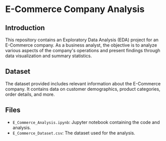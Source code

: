 # E-Commerce Company Analysis

## Introduction

This repository contains an Exploratory Data Analysis (EDA) project for an E-Commerce company. As a business analyst, the objective is to analyze various aspects of the company's operations and present findings through data visualization and summary statistics.

## Dataset

The dataset provided includes relevant information about the E-Commerce company. It contains data on customer demographics, product categories, order details, and more.

## Files

- `E_Commerce_Analysis.ipynb`: Jupyter notebook containing the code and analysis.
- `E_Commerce_Dataset.csv`: The dataset used for the analysis.
